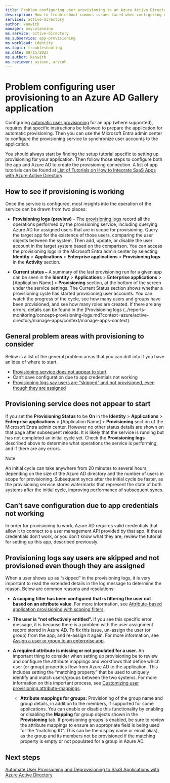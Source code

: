 ```yaml
---
title: Problem configuring user provisioning to an Azure Active Directory Gallery app
description: How to troubleshoot common issues faced when configuring user provisioning to an application already listed in the Azure Active Directory Application Gallery
services: active-directory
author: kenwith
manager: amycolannino
ms.service: active-directory
ms.subservice: app-provisioning
ms.workload: identity
ms.topic: troubleshooting
ms.date: 09/15/2023
ms.author: kenwith
ms.reviewer: asteen, arvinh
---
```


# Problem configuring user provisioning to an Azure AD Gallery application

Configuring [automatic user provisioning](user-provisioning.md) for an app (where supported), requires that specific instructions be followed to prepare the application for automatic provisioning. Then you can use the Microsoft Entra admin center to configure the provisioning service to synchronize user accounts to the application.

You should always start by finding the setup tutorial specific to setting up provisioning for your application. Then follow those steps to configure both the app and Azure AD to create the provisioning connection. A list of app tutorials can be found at [List of Tutorials on How to Integrate SaaS Apps with Azure Active Directory](../saas-apps/tutorial-list.md).

## How to see if provisioning is working 

Once the service is configured, most insights into the operation of the service can be drawn from two places:

-   **Provisioning logs (preview)** – The [provisioning logs](../reports-monitoring/concept-provisioning-logs.md?context=azure/active-directory/manage-apps/context/manage-apps-context) record all the operations performed by the provisioning service, including querying Azure AD for assigned users that are in scope for provisioning. Query the target app for the existence of those users, comparing the user objects between the system. Then add, update, or disable the user account in the target system based on the comparison. You can access the provisioning logs in the Microsoft Entra admin center by selecting **Identity** > **Applications** > **Enterprise applications** > **Provisioning logs** in the **Activity** section.

-   **Current status –** A summary of the last provisioning run for a given app can be seen in the **Identity** > **Applications** > **Enterprise applications** > \[Application Name\] > **Provisioning** section, at the bottom of the screen under the service settings. The Current Status section shows whether a provisioning cycle has started provisioning user accounts. You can watch the progress of the cycle, see how many users and groups have been provisioned, and see how many roles are created. If there are any errors, details can be found in the [Provisioning logs (../reports-monitoring/concept-provisioning-logs.md?context=azure/active-directory/manage-apps/context/manage-apps-context).

## General problem areas with provisioning to consider

Below is a list of the general problem areas that you can drill into if you have an idea of where to start.

* [Provisioning service does not appear to start](#provisioning-service-does-not-appear-to-start)
* Can’t save configuration due to app credentials not working
* [Provisioning logs say users are “skipped” and not provisioned, even though they are assigned](#provisioning-logs-say-users-are-skipped-and-not-provisioned-even-though-they-are-assigned)

## Provisioning service does not appear to start

If you set the **Provisioning Status** to be **On** in the **Identity** > **Applications** > **Enterprise applications** > [Application Name\] > **Provisioning** section of the Microsoft Entra admin center. However no other status details are shown on that page after subsequent reloads. It is likely that the service is running but has not completed an initial cycle yet. Check the **Provisioning logs** described above to determine what operations the service is performing, and if there are any errors.

>[!NOTE]
>An initial cycle can take anywhere from 20 minutes to several hours, depending on the size of the Azure AD directory and the number of users in scope for provisioning. Subsequent syncs after the initial cycle be faster, as the provisioning service stores watermarks that represent the state of both systems after the initial cycle, improving performance of subsequent syncs.
>
>

## Can’t save configuration due to app credentials not working

In order for provisioning to work, Azure AD requires valid credentials that allow it to connect to a user management API provided by that app. If these credentials don’t work, or you don’t know what they are, review the tutorial for setting up this app, described previously.

## Provisioning logs say users are skipped and not provisioned even though they are assigned

When a user shows up as “skipped” in the provisioning logs, it is very important to read the extended details in the log message to determine the reason. Below are common reasons and resolutions:

- **A scoping filter has been configured** **that is filtering the user out based on an attribute value**. For more information, see [Attribute-based application provisioning with scoping filters](../app-provisioning/define-conditional-rules-for-provisioning-user-accounts.md).

- **The user is “not effectively entitled”.** If you see this specific error message, it is because there is a problem with the user assignment record stored in Azure AD. To fix this issue, un-assign the user (or group) from the app, and re-assign it again. For more information, see [Assign a user or group to an enterprise app](../manage-apps/assign-user-or-group-access-portal.md).

- **A required attribute is missing or not populated for a user.** An important thing to consider when setting up provisioning be to review and configure the attribute mappings and workflows that define which user (or group) properties flow from Azure AD to the application. This includes setting the “matching property” that be used to uniquely identify and match users/groups between the two systems. For more information on this important process, see [Customizing user provisioning attribute-mappings](../app-provisioning/customize-application-attributes.md).

  * **Attribute mappings for groups:** Provisioning of the group name and group details, in addition to the members, if supported for some applications. You can enable or disable this functionality by enabling or disabling the **Mapping** for group objects shown in the **Provisioning** tab. If provisioning groups is enabled, be sure to review the attribute mappings to ensure an appropriate field is being used for the “matching ID”. This can be the display name or email alias), as the group and its members not be provisioned if the matching property is empty or not populated for a group in Azure AD.

## Next steps
[Automate User Provisioning and Deprovisioning to SaaS Applications with Azure Active Directory](user-provisioning.md)
